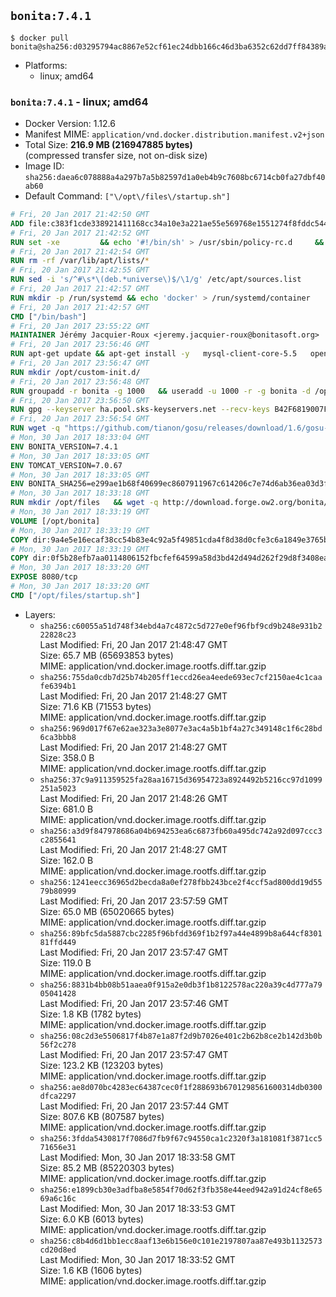 ## `bonita:7.4.1`

```console
$ docker pull bonita@sha256:d03295794ac8867e52cf61ec24dbb166c46d3ba6352c62dd7ff84389a6bb29aa
```

-	Platforms:
	-	linux; amd64

### `bonita:7.4.1` - linux; amd64

-	Docker Version: 1.12.6
-	Manifest MIME: `application/vnd.docker.distribution.manifest.v2+json`
-	Total Size: **216.9 MB (216947885 bytes)**  
	(compressed transfer size, not on-disk size)
-	Image ID: `sha256:daea6c078888a4a297b7a5b82597d1a0eb4b9c7608bc6714cb0fa27dbf40ab60`
-	Default Command: `["\/opt\/files\/startup.sh"]`

```dockerfile
# Fri, 20 Jan 2017 21:42:50 GMT
ADD file:c383f1cde338921411168cc34a10e3a221ae55e569768e1551274f8fddc54415 in / 
# Fri, 20 Jan 2017 21:42:52 GMT
RUN set -xe 		&& echo '#!/bin/sh' > /usr/sbin/policy-rc.d 	&& echo 'exit 101' >> /usr/sbin/policy-rc.d 	&& chmod +x /usr/sbin/policy-rc.d 		&& dpkg-divert --local --rename --add /sbin/initctl 	&& cp -a /usr/sbin/policy-rc.d /sbin/initctl 	&& sed -i 's/^exit.*/exit 0/' /sbin/initctl 		&& echo 'force-unsafe-io' > /etc/dpkg/dpkg.cfg.d/docker-apt-speedup 		&& echo 'DPkg::Post-Invoke { "rm -f /var/cache/apt/archives/*.deb /var/cache/apt/archives/partial/*.deb /var/cache/apt/*.bin || true"; };' > /etc/apt/apt.conf.d/docker-clean 	&& echo 'APT::Update::Post-Invoke { "rm -f /var/cache/apt/archives/*.deb /var/cache/apt/archives/partial/*.deb /var/cache/apt/*.bin || true"; };' >> /etc/apt/apt.conf.d/docker-clean 	&& echo 'Dir::Cache::pkgcache ""; Dir::Cache::srcpkgcache "";' >> /etc/apt/apt.conf.d/docker-clean 		&& echo 'Acquire::Languages "none";' > /etc/apt/apt.conf.d/docker-no-languages 		&& echo 'Acquire::GzipIndexes "true"; Acquire::CompressionTypes::Order:: "gz";' > /etc/apt/apt.conf.d/docker-gzip-indexes 		&& echo 'Apt::AutoRemove::SuggestsImportant "false";' > /etc/apt/apt.conf.d/docker-autoremove-suggests
# Fri, 20 Jan 2017 21:42:54 GMT
RUN rm -rf /var/lib/apt/lists/*
# Fri, 20 Jan 2017 21:42:55 GMT
RUN sed -i 's/^#\s*\(deb.*universe\)$/\1/g' /etc/apt/sources.list
# Fri, 20 Jan 2017 21:42:57 GMT
RUN mkdir -p /run/systemd && echo 'docker' > /run/systemd/container
# Fri, 20 Jan 2017 21:42:57 GMT
CMD ["/bin/bash"]
# Fri, 20 Jan 2017 23:55:22 GMT
MAINTAINER Jérémy Jacquier-Roux <jeremy.jacquier-roux@bonitasoft.org>
# Fri, 20 Jan 2017 23:56:46 GMT
RUN apt-get update && apt-get install -y   mysql-client-core-5.5   openjdk-7-jre-headless   postgresql-client   unzip   wget   zip   && rm -rf /var/lib/apt/lists/*
# Fri, 20 Jan 2017 23:56:47 GMT
RUN mkdir /opt/custom-init.d/
# Fri, 20 Jan 2017 23:56:48 GMT
RUN groupadd -r bonita -g 1000   && useradd -u 1000 -r -g bonita -d /opt/bonita/ -s /sbin/nologin -c "Bonita User" bonita
# Fri, 20 Jan 2017 23:56:50 GMT
RUN gpg --keyserver ha.pool.sks-keyservers.net --recv-keys B42F6819007F00F88E364FD4036A9C25BF357DD4
# Fri, 20 Jan 2017 23:56:54 GMT
RUN wget -q "https://github.com/tianon/gosu/releases/download/1.6/gosu-$(dpkg --print-architecture)" -O /usr/local/bin/gosu   && wget -q "https://github.com/tianon/gosu/releases/download/1.6/gosu-$(dpkg --print-architecture).asc" -O /usr/local/bin/gosu.asc   && gpg --verify /usr/local/bin/gosu.asc   && rm /usr/local/bin/gosu.asc   && chmod +x /usr/local/bin/gosu
# Mon, 30 Jan 2017 18:33:04 GMT
ENV BONITA_VERSION=7.4.1
# Mon, 30 Jan 2017 18:33:05 GMT
ENV TOMCAT_VERSION=7.0.67
# Mon, 30 Jan 2017 18:33:05 GMT
ENV BONITA_SHA256=e299ae1b68f40699ec8607911967c614206c7e74d6ab36ea03d3f1de7e8109a3
# Mon, 30 Jan 2017 18:33:18 GMT
RUN mkdir /opt/files   && wget -q http://download.forge.ow2.org/bonita/BonitaBPMCommunity-${BONITA_VERSION}-Tomcat-${TOMCAT_VERSION}.zip -O /opt/files/BonitaBPMCommunity-${BONITA_VERSION}-Tomcat-${TOMCAT_VERSION}.zip   && echo "$BONITA_SHA256" /opt/files/BonitaBPMCommunity-${BONITA_VERSION}-Tomcat-${TOMCAT_VERSION}.zip | sha256sum -c -
# Mon, 30 Jan 2017 18:33:19 GMT
VOLUME [/opt/bonita]
# Mon, 30 Jan 2017 18:33:19 GMT
COPY dir:9a4e5e16ecaf38cc54b83e4c92a5f49851cda4f8d38d0cfe3c6a1849e3765b28 in /opt/files 
# Mon, 30 Jan 2017 18:33:19 GMT
COPY dir:0f5b28efb7aa0114806152fbcfef64599a58d3bd42d494d262f29d8f3408ea15 in /opt/templates 
# Mon, 30 Jan 2017 18:33:20 GMT
EXPOSE 8080/tcp
# Mon, 30 Jan 2017 18:33:20 GMT
CMD ["/opt/files/startup.sh"]
```

-	Layers:
	-	`sha256:c60055a51d748f34ebd4a7c4872c5d727e0ef96fbf9cd9b248e931b222828c23`  
		Last Modified: Fri, 20 Jan 2017 21:48:47 GMT  
		Size: 65.7 MB (65693853 bytes)  
		MIME: application/vnd.docker.image.rootfs.diff.tar.gzip
	-	`sha256:755da0cdb7d25b74b205ff1eccd26ea4eede693ec7cf2150ae4c1caafe6394b1`  
		Last Modified: Fri, 20 Jan 2017 21:48:27 GMT  
		Size: 71.6 KB (71553 bytes)  
		MIME: application/vnd.docker.image.rootfs.diff.tar.gzip
	-	`sha256:969d017f67e62ae323a3e8077e3ac4a5b1bf4a27c349148c1f6c28bd6ca3bbb8`  
		Last Modified: Fri, 20 Jan 2017 21:48:27 GMT  
		Size: 358.0 B  
		MIME: application/vnd.docker.image.rootfs.diff.tar.gzip
	-	`sha256:37c9a911359525fa28aa16715d36954723a8924492b5216cc97d1099251a5023`  
		Last Modified: Fri, 20 Jan 2017 21:48:26 GMT  
		Size: 681.0 B  
		MIME: application/vnd.docker.image.rootfs.diff.tar.gzip
	-	`sha256:a3d9f847978686a04b694253ea6c6873fb60a495dc742a92d097ccc3c2855641`  
		Last Modified: Fri, 20 Jan 2017 21:48:27 GMT  
		Size: 162.0 B  
		MIME: application/vnd.docker.image.rootfs.diff.tar.gzip
	-	`sha256:1241eecc36965d2becda8a0ef278fbb243bce2f4ccf5ad800dd19d5579b80999`  
		Last Modified: Fri, 20 Jan 2017 23:57:59 GMT  
		Size: 65.0 MB (65020665 bytes)  
		MIME: application/vnd.docker.image.rootfs.diff.tar.gzip
	-	`sha256:89bfc5da5887cbc2285f96bfdd369f1b2f97a44e4899b8a644cf830181ffd449`  
		Last Modified: Fri, 20 Jan 2017 23:57:47 GMT  
		Size: 119.0 B  
		MIME: application/vnd.docker.image.rootfs.diff.tar.gzip
	-	`sha256:8831b4bb08b51aaea0f915a2e0db3f1b8122578ac220a39c4d777a7905041428`  
		Last Modified: Fri, 20 Jan 2017 23:57:46 GMT  
		Size: 1.8 KB (1782 bytes)  
		MIME: application/vnd.docker.image.rootfs.diff.tar.gzip
	-	`sha256:08c2d3e5506817f4b87e1a87f2d9b7026e401c2b62b8ce2b142d3b0b56f2c278`  
		Last Modified: Fri, 20 Jan 2017 23:57:47 GMT  
		Size: 123.2 KB (123203 bytes)  
		MIME: application/vnd.docker.image.rootfs.diff.tar.gzip
	-	`sha256:ae8d070bc4283ec64387cec0f1f288693b6701298561600314db0300dfca2297`  
		Last Modified: Fri, 20 Jan 2017 23:57:44 GMT  
		Size: 807.6 KB (807587 bytes)  
		MIME: application/vnd.docker.image.rootfs.diff.tar.gzip
	-	`sha256:3fdda5430817f7086d7fb9f67c94550ca1c2320f3a181081f3871cc571656e31`  
		Last Modified: Mon, 30 Jan 2017 18:33:58 GMT  
		Size: 85.2 MB (85220303 bytes)  
		MIME: application/vnd.docker.image.rootfs.diff.tar.gzip
	-	`sha256:e1899cb30e3adfba8e5854f70d62f3fb358e44eed942a91d24cf8e6569a6c16c`  
		Last Modified: Mon, 30 Jan 2017 18:33:53 GMT  
		Size: 6.0 KB (6013 bytes)  
		MIME: application/vnd.docker.image.rootfs.diff.tar.gzip
	-	`sha256:c8b4d6d1bb1ecc8aaf13e6b156e0c101e2197807aa87e493b1132573cd20d8ed`  
		Last Modified: Mon, 30 Jan 2017 18:33:52 GMT  
		Size: 1.6 KB (1606 bytes)  
		MIME: application/vnd.docker.image.rootfs.diff.tar.gzip
